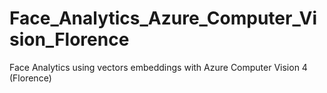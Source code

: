 # Face_Analytics_Azure_Computer_Vision_Florence
Face Analytics using vectors embeddings with Azure Computer Vision 4 (Florence)
